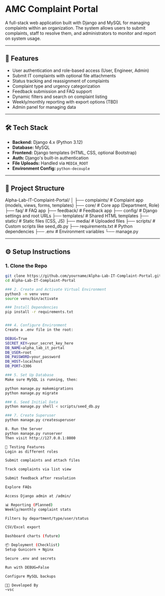 # AMC Complaint Portal

A full-stack web application built with Django and MySQL for managing complaints within an organization. The system allows users to submit complaints, staff to resolve them, and administrators to monitor and report on system usage.

---

## 🚀 Features

- User authentication and role-based access (User, Engineer, Admin)
- Submit IT complaints with optional file attachments
- Status tracking and reassignment of complaints
- Complaint type and urgency categorization
- Feedback submission and FAQ support
- Dynamic filters and search on complaint listing
- Weekly/monthly reporting with export options (TBD)
- Admin panel for managing data

---

## 🛠 Tech Stack

- **Backend:** Django 4.x (Python 3.12)
- **Database:** MySQL
- **Frontend:** Django templates (HTML, CSS, optional Bootstrap)
- **Auth:** Django's built-in authentication
- **File Uploads:** Handled via `MEDIA_ROOT`
- **Environment Config:** `python-decouple`

---

## 📂 Project Structure

Alpha-Lab-IT-Complaint-Portal/
│
├── complaints/ # Complaint app (models, views, forms, templates)
├── core/ # Core app (Department, Role)
├── faq/ # FAQ app
├── feedback/ # Feedback app
├── config/ # Django settings and root URLs
├── templates/ # Shared HTML templates
├── static/ # Static files (CSS, JS)
├── media/ # Uploaded files
├── scripts/ # Custom scripts like seed_db.py
├── requirements.txt # Python dependencies
├── .env # Environment variables
└── manage.py


---

## ⚙️ Setup Instructions

### 1. Clone the Repo

```bash
git clone https://github.com/yourname/Alpha-Lab-IT-Complaint-Portal.git
cd Alpha-Lab-IT-Complaint-Portal

### 2. Create and Activate Virtual Environment
python3 -m venv venv
source venv/bin/activate

### Install Dependencies
pip install -r requirements.txt


### 4. Configure Environment
Create a .env file in the root:

DEBUG=True
SECRET_KEY=your_secret_key_here
DB_NAME=alpha_lab_it_portal
DB_USER=root
DB_PASSWORD=your_password
DB_HOST=localhost
DB_PORT=3306

### 5. Set Up Database
Make sure MySQL is running, then:

python manage.py makemigrations
python manage.py migrate

### 6. Seed Initial Data
python manage.py shell < scripts/seed_db.py

### 7. Create Superuser
python manage.py createsuperuser

8. Run the Server
python manage.py runserver
Then visit http://127.0.0.1:8000

🧪 Testing Features
Login as different roles

Submit complaints and attach files

Track complaints via list view

Submit feedback after resolution

Explore FAQs

Access Django admin at /admin/

📊 Reporting (Planned)
Weekly/monthly complaint stats

Filters by department/type/user/status

CSV/Excel export

Dashboard charts (future)

📦 Deployment (Checklist)
Setup Gunicorn + Nginx

Secure .env and secrets

Run with DEBUG=False

Configure MySQL backups

👨‍💻 Developed By
~vsc